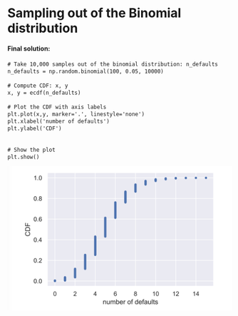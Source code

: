 # Sampling out of the Binomial distribution

#### Final solution:

```text
# Take 10,000 samples out of the binomial distribution: n_defaults
n_defaults = np.random.binomial(100, 0.05, 10000)

# Compute CDF: x, y
x, y = ecdf(n_defaults)

# Plot the CDF with axis labels
plt.plot(x,y, marker='.', linestyle='none')
plt.xlabel('number of defaults')
plt.ylabel('CDF')


# Show the plot
plt.show()

```

![](../.gitbook/assets/screenshot-2020-08-08-at-8.31.16-pm.png)

